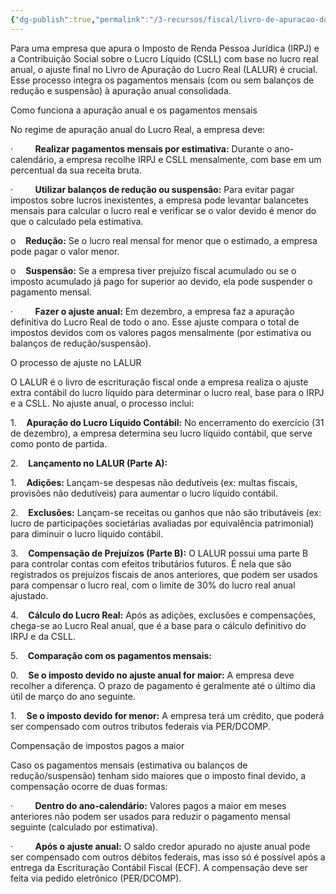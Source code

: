 ```yaml
---
{"dg-publish":true,"permalink":"/3-recursos/fiscal/livro-de-apuracao-do-lucro-real-lalur/","dgPassFrontmatter":true,"created":"2025-10-02T17:38:12.603-03:00","updated":"2025-10-02T17:40:09.382-03:00"}
---
```


Para uma empresa que apura o Imposto de Renda Pessoa Jurídica (IRPJ) e a Contribuição Social sobre o Lucro Líquido (CSLL) com base no lucro real anual, o ajuste final no Livro de Apuração do Lucro Real (LALUR) é crucial. Esse processo integra os pagamentos mensais (com ou sem balanços de redução e suspensão) à apuração anual consolidada. 

Como funciona a apuração anual e os pagamentos mensais

No regime de apuração anual do Lucro Real, a empresa deve:

·         **Realizar pagamentos mensais por estimativa:** Durante o ano-calendário, a empresa recolhe IRPJ e CSLL mensalmente, com base em um percentual da sua receita bruta.

·         **Utilizar balanços de redução ou suspensão:** Para evitar pagar impostos sobre lucros inexistentes, a empresa pode levantar balancetes mensais para calcular o lucro real e verificar se o valor devido é menor do que o calculado pela estimativa.

o    **Redução:** Se o lucro real mensal for menor que o estimado, a empresa pode pagar o valor menor.

o    **Suspensão:** Se a empresa tiver prejuízo fiscal acumulado ou se o imposto acumulado já pago for superior ao devido, ela pode suspender o pagamento mensal.

·         **Fazer o ajuste anual:** Em dezembro, a empresa faz a apuração definitiva do Lucro Real de todo o ano. Esse ajuste compara o total de impostos devidos com os valores pagos mensalmente (por estimativa ou balanços de redução/suspensão). 

O processo de ajuste no LALUR

O LALUR é o livro de escrituração fiscal onde a empresa realiza o ajuste extra contábil do lucro líquido para determinar o lucro real, base para o IRPJ e a CSLL. No ajuste anual, o processo inclui: 

1.    **Apuração do Lucro Líquido Contábil:** No encerramento do exercício (31 de dezembro), a empresa determina seu lucro líquido contábil, que serve como ponto de partida.

2.    **Lançamento no LALUR (Parte A):**

1.    **Adições:** Lançam-se despesas não dedutíveis (ex: multas fiscais, provisões não dedutíveis) para aumentar o lucro líquido contábil.

2.    **Exclusões:** Lançam-se receitas ou ganhos que não são tributáveis (ex: lucro de participações societárias avaliadas por equivalência patrimonial) para diminuir o lucro líquido contábil.

3.    **Compensação de Prejuízos (Parte B):** O LALUR possui uma parte B para controlar contas com efeitos tributários futuros. É nela que são registrados os prejuízos fiscais de anos anteriores, que podem ser usados para compensar o lucro real, com o limite de 30% do lucro real anual ajustado.

4.    **Cálculo do Lucro Real:** Após as adições, exclusões e compensações, chega-se ao Lucro Real anual, que é a base para o cálculo definitivo do IRPJ e da CSLL.

5.    **Comparação com os pagamentos mensais:**

0.    **Se o imposto devido no ajuste anual for maior:** A empresa deve recolher a diferença. O prazo de pagamento é geralmente até o último dia útil de março do ano seguinte.

1.    **Se o imposto devido for menor:** A empresa terá um crédito, que poderá ser compensado com outros tributos federais via PER/DCOMP. 

Compensação de impostos pagos a maior

Caso os pagamentos mensais (estimativa ou balanços de redução/suspensão) tenham sido maiores que o imposto final devido, a compensação ocorre de duas formas:

·         **Dentro do ano-calendário:** Valores pagos a maior em meses anteriores não podem ser usados para reduzir o pagamento mensal seguinte (calculado por estimativa).

·         **Após o ajuste anual:** O saldo credor apurado no ajuste anual pode ser compensado com outros débitos federais, mas isso só é possível após a entrega da Escrituração Contábil Fiscal (ECF). A compensação deve ser feita via pedido eletrônico (PER/DCOMP).